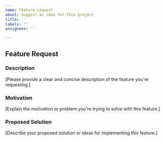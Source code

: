 ```yaml
---
name: Feature request
about: Suggest an idea for this project
title: ''
labels: ''
assignees: ''

---
```


## Feature Request

### Description
[Please provide a clear and concise description of the feature you're requesting.]

### Motivation
[Explain the motivation or problem you're trying to solve with this feature.]

### Proposed Solution
[Describe your proposed solution or ideas for implementing this feature.]
